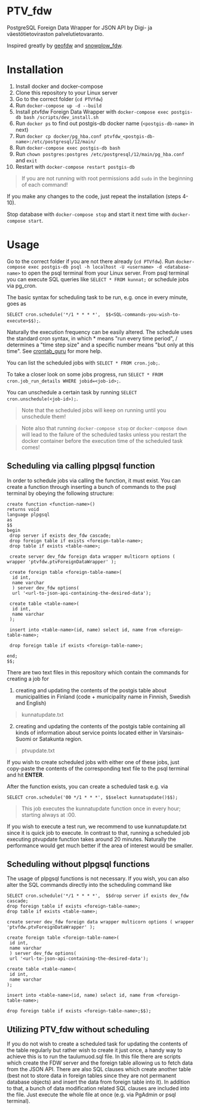 # PTV_fdw

PostgreSQL Foreign Data Wrapper for JSON API by Digi- ja väestötietoviraston palvelutietovaranto.

Inspired greatly by [geofdw](https://github.com/bosth/geofdw) and [snowplow_fdw](https://github.com/GispoCoding/snowplow_fdw).

# Installation

1. Install docker and docker-compose
2. Clone this repository to your Linux server
3. Go to the correct folder (`cd PTVfdw`)
4. Run `docker-compose up -d --build`
5. Install ptvfdw Foreign Data Wrapper with `docker-compose exec postgis-db bash /scripts/dev_install.sh`
6. Run `docker ps` to find out postgis-db docker name (`<postgis-db-name>` in next)
7. Run `docker cp docker/pg_hba.conf ptvfdw_<postgis-db-name>:/etc/postgresql/12/main/`
8. Run `docker-compose exec postgis-db bash`
9. Run `chown postgres:postgres /etc/postgresql/12/main/pg_hba.conf` and `exit`
10. Restart with `docker-compose restart postgis-db`

> If you are not running with root permissions add `sudo` in the beginning of each command!

If you make any changes to the code, just repeat the installation (steps 4-10).

Stop database with `docker-compose stop` and start it next time with `docker-compose start`.

# Usage

Go to the correct folder if you are not there already (`cd PTVfdw`). Run `docker-compose exec postgis-db psql -h localhost -U <username> -d <database-name>` to open the psql terminal from
your Linux server. From psql terminal you can execute SQL queries like `SELECT * FROM kunnat;` or schedule jobs via pg_cron.

The basic syntax  for scheduling task to be run, e.g. once in every minute, goes as

`SELECT cron.schedule('*/1 * * * *',  $$<SQL-commands-you-wish-to-execute>$$);`.

Naturally the execution frequency can be easily altered. The schedule uses the standard cron syntax, in which *
means "run every time period", / determines a "time step size" and a specific number means "but only at this time".
See [crontab_guru](https://crontab.guru/) for more help.

You can list the scheduled jobs with `SELECT * FROM cron.job;`.

To take a closer look on some jobs progress, run `SELECT * FROM cron.job_run_details WHERE jobid=<job-id>;`.

You can unschedule a certain task by running `SELECT cron.unschedule(<job-id>);`.

> Note that the scheduled jobs will keep on running until you unschedule them!

> Note also that running `docker-compose stop` or `docker-compose down` will lead to the failure of the
> scheduled tasks unless you restart the docker container before the execution time of the scheduled task comes!

## Scheduling via calling plpgsql function

In order to schedule jobs via calling the function, it must exist. You can create a function through inserting a bunch
of commands to the psql terminal by obeying the following structure:

```
create function <function-name>()
returns void
language plpgsql
as
$$
begin
 drop server if exists dev_fdw cascade;
 drop foreign table if exists <foreign-table-name>;
 drop table if exists <table-name>;

 create server dev_fdw foreign data wrapper multicorn options ( wrapper 'ptvfdw.ptvForeignDataWrapper' );

 create foreign table <foreign-table-name>(
  id int,
  name varchar
  ) server dev_fdw options(
  url '<url-to-json-api-containing-the-desired-data');

 create table <table-name>(
  id int,
  name varchar
 );

 insert into <table-name>(id, name) select id, name from <foreign-table-name>;
 
 drop foreign table if exists <foreign-table-name>;

end;
$$;
```

There are two text files in this repository which contain the commands for creating a job for
1) creating and updating the contents of the postgis table about municipalities in Finland (code + municipality name in Finnish, Swedish and English)
> kunnatupdate.txt
2) creating and updating the contents of the postgis table containing all kinds of information about service points located either in Varsinais-Suomi or Satakunta region.
> ptvupdate.txt

If you wish to create scheduled jobs with either one of these jobs, just copy-paste the contents of the corresponding
text file to the psql terminal and hit **ENTER**.

After the function exists, you can create a scheduled task e.g. via

`SELECT cron.schedule('00 */1 * * *', $$select kunnatupdate()$$);`

> This job executes the kunnatupdate function once in every hour; starting always at :00.

If you wish to execute a test run, we recommend to use kunnatupdate.txt since it is quick job to execute. In contrast
to that, running a scheduled job executing ptvupdate function takes around 20 minutes. Naturally the performance
would get much better if the area of interest would be smaller.

## Scheduling without plpgsql functions

The usage of plpgsql functions is not necessary. If you wish, you can also alter the SQL commands directly into the
scheduling command like

```
SELECT cron.schedule('*/1 * * * *',  $$drop server if exists dev_fdw cascade;
drop foreign table if exists <foreign-table-name>;
drop table if exists <table-name>;

create server dev_fdw foreign data wrapper multicorn options ( wrapper 'ptvfdw.ptvForeignDataWrapper' );

create foreign table <foreign-table-name>(
 id int,
 name varchar
 ) server dev_fdw options(
 url '<url-to-json-api-containing-the-desired-data');

create table <table-name>(
 id int,
 name varchar
);

insert into <table-name>(id, name) select id, name from <foreign-table-name>;

drop foreign table if exists <foreign-table-name>;$$);
```

## Utilizing PTV_fdw without scheduling

If you do not wish to create a scheduled task for updating the contents of the table regularly but rather wish to create
it just once, a handy way to achieve this is to run the taulumuod.sql file. In this file there are scripts which create
the FDW server and the foreign table allowing us to fetch data from the JSON API. There are also SQL clauses which create
another table (best not to store data in foreign tables since they are not permanent database objects) and insert
the data from foreign table into it). In addition to that, a bunch of data modification related
SQL clauses are included into the file. Just execute the whole file at once (e.g. via PgAdmin or psql terminal).
